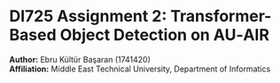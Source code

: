 # DI725 Assignment 2: Transformer-Based Object Detection on AU‑AIR

**Author:** Ebru Kültür Başaran (1741420)  
**Affiliation:** Middle East Technical University, Department of Informatics  


